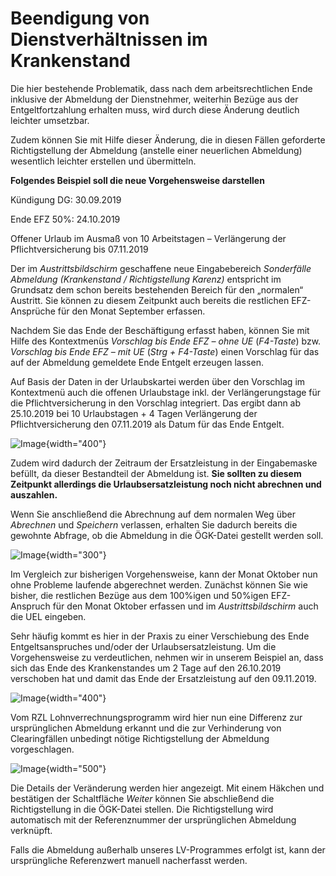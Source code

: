 # Beendigung von Dienstverhältnissen im Krankenstand

Die hier bestehende Problematik, dass nach dem arbeitsrechtlichen Ende inklusive der Abmeldung der Dienstnehmer, weiterhin Bezüge aus der Entgeltfortzahlung erhalten muss, wird durch diese Änderung deutlich leichter umsetzbar.

Zudem können Sie mit Hilfe dieser Änderung, die in diesen Fällen geforderte Richtigstellung der Abmeldung (anstelle einer neuerlichen Abmeldung) wesentlich leichter erstellen und übermitteln.

**Folgendes Beispiel soll die neue Vorgehensweise darstellen**

Kündigung DG: 30.09.2019

Ende EFZ 50%: 24.10.2019

Offener Urlaub im Ausmaß von 10 Arbeitstagen – Verlängerung der Pflichtversicherung bis 07.11.2019

Der im *Austrittsbildschirm* geschaffene neue Eingabebereich *Sonderfälle Abmeldung (Krankenstand / Richtigstellung Karenz)* entspricht im Grundsatz dem schon bereits bestehenden Bereich für den „normalen“ Austritt. Sie können zu diesem Zeitpunkt auch bereits die restlichen EFZ-Ansprüche für den Monat September erfassen.

Nachdem Sie das Ende der Beschäftigung erfasst haben, können Sie mit Hilfe des Kontextmenüs *Vorschlag bis Ende EFZ – ohne UE* (*F4-Taste*) bzw. *Vorschlag bis Ende EFZ – mit UE* (*Strg + F4-Taste*) einen Vorschlag für das auf der Abmeldung gemeldete Ende Entgelt erzeugen lassen.

Auf Basis der Daten in der Urlaubskartei werden über den Vorschlag im Kontextmenü auch die offenen Urlaubstage inkl. der Verlängerungstage für die Pflichtversicherung in den Vorschlag integriert. Das ergibt dann ab 25.10.2019 bei 10 Urlaubstagen + 4 Tagen Verlängerung der Pflichtversicherung den 07.11.2019 als Datum für das Ende Entgelt.

![Image](<img/image525.png>){width="400"}

Zudem wird dadurch der Zeitraum der Ersatzleistung in der Eingabemaske befüllt, da dieser Bestandteil der Abmeldung ist. **Sie sollten zu diesem Zeitpunkt allerdings die Urlaubsersatzleistung noch nicht abrechnen und auszahlen.**

Wenn Sie anschließend die Abrechnung auf dem normalen Weg über *Abrechnen* und *Speichern* verlassen, erhalten Sie dadurch bereits die gewohnte Abfrage, ob die Abmeldung in die ÖGK-Datei gestellt werden soll.

![Image](<img/image526.png>){width="300"}

Im Vergleich zur bisherigen Vorgehensweise, kann der Monat Oktober nun ohne Probleme laufende abgerechnet werden. Zunächst können Sie wie bisher, die restlichen Bezüge aus dem 100%igen und 50%igen EFZ-Anspruch für den Monat Oktober erfassen und im *Austrittsbildschirm* auch die UEL eingeben.

Sehr häufig kommt es hier in der Praxis zu einer Verschiebung des Ende Entgeltsanspruches und/oder der Urlaubsersatzleistung. Um die Vorgehensweise zu verdeutlichen, nehmen wir in unserem Beispiel an, dass sich das Ende des Krankenstandes um 2 Tage auf den 26.10.2019 verschoben hat und damit das Ende der Ersatzleistung auf den 09.11.2019.

![Image](<img/image527.png>){width="400"}

Vom RZL Lohnverrechnungsprogramm wird hier nun eine Differenz zur ursprünglichen Abmeldung erkannt und die zur Verhinderung von Clearingfällen unbedingt nötige Richtigstellung der Abmeldung vorgeschlagen.

![Image](<img/image528.png>){width="500"}

Die Details der Veränderung werden hier angezeigt. Mit einem Häkchen und bestätigen der Schaltfläche *Weiter* können Sie abschließend die Richtigstellung in die ÖGK-Datei stellen. Die Richtigstellung wird automatisch mit der Referenznummer der ursprünglichen Abmeldung verknüpft.

Falls die Abmeldung außerhalb unseres LV-Programmes erfolgt ist, kann der ursprüngliche Referenzwert manuell nacherfasst werden.
